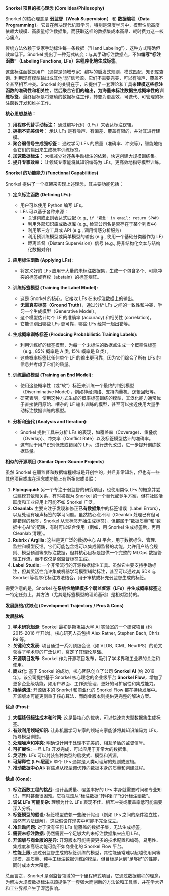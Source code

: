 **Snorkel 项目的核心理念 (Core Idea/Philosophy)**

Snorkel 的核心理念是 **弱监督（Weak Supervision）** 和 **数据编程（Data Programming）**。它旨在解决现代机器学习，特别是深度学习中，模型性能高度依赖大规模、高质量标注数据集，而获取这样的数据集成本高昂、耗时费力这一核心痛点。

传统方法依赖于专家手动标注每一条数据（"Hand Labeling"），这种方式精确但效率低下。Snorkel 提出了一种范式转变：与其手动标注数据点，不如**编写“标注函数”（Labeling Functions, LFs）来程序化地生成标签**。

这些标注函数是用户（通常是领域专家）编写的启发式规则、模式匹配、知识库查询、利用现有模型输出或其他“弱”信号源。它们不需要完美，可以有噪声、覆盖不全甚至相互冲突。Snorkel 的关键在于，它提供了一套理论和工具来**建模这些标注函数的准确性和相关性**，然后**聚合它们的输出，为海量未标注数据生成概率性的训练标签**。最终目标是将繁琐的数据标注工作，转变为更高效、可迭代、可管理的标注函数开发和维护工作。

**核心思想总结：**

1.  **用程序代替手动标注：** 通过编写代码（LFs）来表达标注逻辑。
2.  **拥抱不完美信号：** 承认 LFs 是有噪声、有偏差、覆盖有限的，并对其进行建模。
3.  **聚合弱信号生成强标签：** 通过学习 LFs 的质量（准确率、冲突等），智能地结合它们的输出来生成概率训练标签。
4.  **加速数据标注：** 大幅减少对逐条手动标注的依赖，快速创建大规模训练集。
5.  **提升专家效率：** 让领域专家能将其知识编码为 LFs，更高效地指导模型训练。

**Snorkel 的功能能力 (Functional Capabilities)**

Snorkel 提供了一个框架来实现上述理念，其主要功能包括：

1.  **定义标注函数 (Defining LFs):**
    * 用户可以使用 Python 编写 LFs。
    * LFs 可以基于各种来源：
        * 关键词或正则表达式匹配 (e.g., `if '紧急' in email: return SPAM`)
        * 利用外部知识库或数据库 (e.g., 检查公司名是否存在于某个列表中)
        * 利用第三方工具或 API (e.g., 调用情感分析服务)
        * 利用预训练模型或简单模型的输出 (e.g., 使用一个基础分类器作为 LF)
        * 距离监督（Distant Supervision）信号 (e.g., 将非结构化文本与结构化数据对齐)

2.  **应用标注函数 (Applying LFs):**
    * 将定义好的 LFs 应用于大量的未标注数据集，生成一个包含多个、可能冲突的标签或弃权（abstain）的标签矩阵。

3.  **训练标签模型 (Training the Label Model):**
    * 这是 Snorkel 的核心。它接收 LFs 在未标注数据上的输出。
    * **无需真实标签（Ground Truth）**，通过分析 LFs 之间的一致性和冲突，学习一个生成模型（Generative Model）。
    * 这个模型估计每个 LF 的准确率 (accuracy) 和相关性 (correlation)。
    * 它能识别出哪些 LFs 更可靠，哪些 LFs 经常一起出错等。

4.  **生成概率训练标签 (Producing Probabilistic Training Labels):**
    * 利用训练好的标签模型，为每一个未标注的数据点生成一个概率性标签（e.g., 85% 概率是 A 类, 15% 概率是 B 类）。
    * 这些概率标签比任何单个 LF 的输出更可靠，因为它们综合了所有 LFs 的信息并考虑了它们的质量。

5.  **训练最终模型 (Training an End Model):**
    * 使用这些概率性（或“软”）标签来训练一个最终的判别模型（Discriminative Model），例如神经网络、支持向量机、逻辑回归等。
    * 研究表明，使用这种方式生成的概率标签训练的模型，其泛化能力通常优于直接使用原始、嘈杂的 LF 输出训练的模型，甚至可以接近使用大量手动标注数据训练的模型。

6.  **分析和迭代 (Analysis and Iteration):**
    * Snorkel 提供工具来分析 LFs 的表现，如覆盖率（Coverage）、重叠度（Overlap）、冲突率（Conflict Rate）以及标签模型估计的准确率。
    * 这有助于用户识别低效或错误的 LFs，进行迭代改进，进一步提升训练数据质量。

**相似的开源项目 (Similar Open-Source Projects)**

虽然 Snorkel 在弱监督和数据编程领域是开创性的，并且非常知名，但也有一些其他项目或库在理念或功能上有所相似或关联：

1.  **Flyingsquid:** 另一个专注于弱监督的研究项目，也使用类似 LFs 的概念并尝试建模其依赖关系，有时被视为 Snorkel 的一个替代或竞争方案，但在社区活跃度和工业应用上可能不如 Snorkel 广泛。
2.  **Cleanlab:** 主要专注于发现和修正**已有数据集**中的标签错误（Label Errors），以及处理有噪声标签的学习问题。虽然核心点不同（Cleanlab 处理已有但可能错误的标签，Snorkel 从无标签开始生成标签），但都属于“数据质量”和“数据中心AI”的范畴，有时可以结合使用（例如，用 Snorkel 生成标签后，再用 Cleanlab 清理）。
3.  **Rubrix / Argilla:** 这些是更广泛的数据中心 AI 平台，用于数据标注、管理、监控和模型反馈。它们可能包含或可以集成弱监督的功能，允许用户结合规则、模型预测等来标注数据，但其核心目标是提供一个完整的 MLOps 数据管理工作流，而不仅仅是弱监督标签生成。
4.  **Label Studio:** 一个非常流行的开源数据标注工具。虽然它主要支持手动标注，但其灵活性允许集成机器学习模型辅助标注，甚至可以通过其 SDK 与 Snorkel 等程序化标注方法结合，用于审核或补充弱监督生成的标签。

需要注意的是，Snorkel 在**系统性地建模多个弱监督源（LFs）并生成概率标签**这一特定任务上，其方法（尤其是标签模型的理论基础）是相对独特的。

**发展脉络/优缺点 (Development Trajectory / Pros & Cons)**

**发展脉络:**

1.  **学术研究起源:** Snorkel 最初是斯坦福大学 AI 实验室的一个研究项目 (约 2015-2016 年开始)。核心研究人员包括 Alex Ratner, Stephen Bach, Chris Ré 等。
2.  **关键论文发表:** 项目通过一系列顶级会议（如 VLDB, ICML, NeurIPS）的论文获得了学术界的广泛认可，奠定了其理论基础。
3.  **开源项目发布:** Snorkel 作为开源项目发布，吸引了学术界和工业界的关注和使用。
4.  **商业化:** 基于 Snorkel 的成功，核心团队创立了公司 **Snorkel AI** (约 2019 年)。该公司提供基于 Snorkel 核心理念的企业级平台 **Snorkel Flow**，增加了更多企业级功能，如用户界面、工作流管理、更好的可扩展性和集成能力。
5.  **持续演进:** 开源版本的 Snorkel 和商业化的 Snorkel Flow 都在持续发展中。开源版本可能更侧重于核心算法，而商业版本则提供更完整的解决方案。

**优点 (Pros):**

1.  **大幅降低标注成本和时间:** 这是最核心的优势，可以快速为大型数据集生成标签。
2.  **有效利用领域知识:** 让非机器学习专家的领域专家能够将其知识编码为 LFs，指导模型训练。
3.  **处理噪声和冲突:** 明确设计用于处理不完美的、相互矛盾的监督信号。
4.  **可扩展性:** 一旦 LFs 开发完成，可以应用于非常大的数据集。
5.  **灵活性:** LFs 可以封装各种类型的启发式、模型和资源。
6.  **可解释性 (LFs层面):** 单个 LFs 通常是人类可理解的规则或逻辑。
7.  **推动数据中心AI:** 将焦点从模型调优转向数据本身的质量和创建过程。

**缺点 (Cons):**

1.  **标注函数工程的挑战:** 设计高质量、覆盖率好的 LFs 本身就需要时间和专业知识，有时甚至很困难。它将瓶颈从“标注数据”转移到了“设计标注函数”。
2.  **调试 LFs 可能复杂:** 理解为什么 LFs 表现不佳、相互冲突或覆盖率低可能需要深入分析。
3.  **标签模型的假设:** 标签模型依赖一些统计假设（例如 LFs 之间的条件独立性，虽然有方法缓解），这些假设在现实中可能不完全成立。
4.  **冷启动问题:** 对于没有任何 LFs 能覆盖的数据子集，无法生成标签。
5.  **需要未标注数据:** 仍然需要一个足够大的未标注数据集来应用 LFs。
6.  **开源版与商业版的差异:** 开源版本可能需要更多的技术配置和编码，易用性、集成度和高级功能可能不如商业化的 Snorkel Flow 平台。
7.  **性能上限:** 通过弱监督生成的标签训练的模型，其性能通常难以超越使用同等规模、高质量、纯手工标注数据训练的模型，但目标是达到“足够好”的性能，同时成本大大降低。

总而言之，Snorkel 是弱监督领域的一个里程碑式项目，它通过数据编程的理念，为解决大规模数据标注瓶颈提供了一套强大而创新的方法论和工具集，并在学术界和工业界都产生了深远影响。